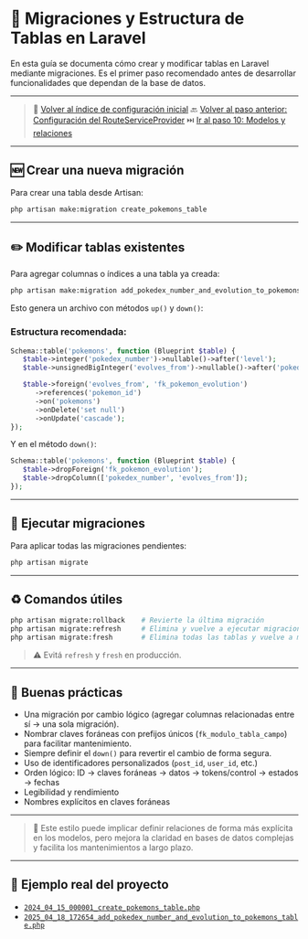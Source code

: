 # 🧱 Migraciones y Estructura de Tablas en Laravel

En esta guía se documenta cómo crear y modificar tablas en Laravel mediante migraciones. Es el primer paso recomendado antes de desarrollar funcionalidades que dependan de la base de datos.

---

> 🔗 [Volver al índice de configuración inicial](./index.md)
> 🔙 [Volver al paso anterior: Configuración del RouteServiceProvider](./route-provider.md)
> ⏭️ [Ir al paso 10: Modelos y relaciones](./models.md)

---

## 🆕 Crear una nueva migración

Para crear una tabla desde Artisan:

   ```bash
   php artisan make:migration create_pokemons_table
   ```

---

## ✏️ Modificar tablas existentes

Para agregar columnas o índices a una tabla ya creada:

   ```bash
   php artisan make:migration add_pokedex_number_and_evolution_to_pokemons_table
   ```

Esto genera un archivo con métodos `up()` y `down()`:

### Estructura recomendada:

   ```php
   Schema::table('pokemons', function (Blueprint $table) {
      $table->integer('pokedex_number')->nullable()->after('level');
      $table->unsignedBigInteger('evolves_from')->nullable()->after('pokedex_number');

      $table->foreign('evolves_from', 'fk_pokemon_evolution')
         ->references('pokemon_id')
         ->on('pokemons')
         ->onDelete('set null')
         ->onUpdate('cascade');
   });
   ```

Y en el método `down()`:

   ```php
   Schema::table('pokemons', function (Blueprint $table) {
      $table->dropForeign('fk_pokemon_evolution');
      $table->dropColumn(['pokedex_number', 'evolves_from']);
   });
   ```
---

## 🚀 Ejecutar migraciones

Para aplicar todas las migraciones pendientes:

   ```bash
   php artisan migrate
   ```

---

## ♻️ Comandos útiles

   ```bash
   php artisan migrate:rollback    # Revierte la última migración
   php artisan migrate:refresh     # Elimina y vuelve a ejecutar migraciones
   php artisan migrate:fresh       # Elimina todas las tablas y vuelve a migrar
   ```

> ⚠️ Evitá `refresh` y `fresh` en producción.

---

## 🧠 Buenas prácticas

- Una migración por cambio lógico (agregar columnas relacionadas entre sí → una sola migración).
- Nombrar claves foráneas con prefijos únicos (`fk_modulo_tabla_campo`) para facilitar mantenimiento.
- Siempre definir el `down()` para revertir el cambio de forma segura.
- Uso de identificadores personalizados (`post_id`, `user_id`, etc.)
- Orden lógico: ID → claves foráneas → datos → tokens/control → estados → fechas
- Legibilidad y rendimiento
- Nombres explícitos en claves foráneas

---

> 📌 Este estilo puede implicar definir relaciones de forma más explícita en los modelos, pero mejora la claridad en bases de datos complejas y facilita los mantenimientos a largo plazo.

---

## 🔎 Ejemplo real del proyecto
- [`2024_04_15_000001_create_pokemons_table.php`](./examples/databases/migrations/2025_04_18_014433_create_pokemons_table.php)
- [`2025_04_18_172654_add_pokedex_number_and_evolution_to_pokemons_table.php`](./examples/databases/migrations/2025_04_18_172654_add_pokedex_number_and_evolution_to_pokemons_table.php)
